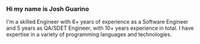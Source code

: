 ### Hi my name is Josh Guarino

I'm a skilled Engineer with 6+ years of experience as a Software Engineer and 5 years as QA/SDET Engineer, with 10+ years experience in total. I have expertise in a variety of programming languages and technologies.

<!--
**JoshGuarino/joshguarino** is a ✨ _special_ ✨ repository because its `README.md` (this file) appears on your GitHub profile.

Here are some ideas to get you started:

- 🔭 I’m currently working on ...
- 🌱 I’m currently learning ...
- 👯 I’m looking to collaborate on ...
- 🤔 I’m looking for help with ...
- 💬 Ask me about ...
- 📫 How to reach me: ...
- 😄 Pronouns: ...
- ⚡ Fun fact: ...
-->
